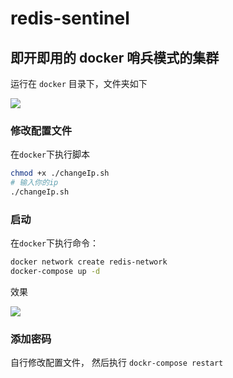 # redis-sentinel
## 即开即用的 docker 哨兵模式的集群

运行在 `docker` 目录下，文件夹如下

![](https://cn-sy1.rains3.com/picgo/2024/06/image-20240613145228630.png)



### 修改配置文件

在`docker`下执行脚本

```bash
chmod +x ./changeIp.sh
# 输入你的ip
./changeIp.sh
```



### 启动

在`docker`下执行命令：

```bash
docker network create redis-network
docker-compose up -d
```



效果

![](https://cn-sy1.rains3.com/picgo/2024/06/recording%2012.gif)



### 添加密码

自行修改配置文件， 然后执行 `dockr-compose restart`
